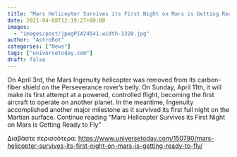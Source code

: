 ```yaml
---
title: "Mars Helicopter Survives its First Night on Mars is Getting Ready to Fly"
date: 2021-04-08T12:19:27+00:00
images:
  - "images/post/jpegPIA24541.width-1320.jpg"
author: "AstroBot"
categories: ["News"]
tags: ["universetoday.com"]
draft: false
---
```


On April 3rd, the Mars Ingenuity helicopter was removed from its carbon-fiber shield on the Perseverance rover’s belly. On Sunday, April 11th, it will make its first attempt at a powered, controlled flight, becoming the first aircraft to operate on another planet. In the meantime, Ingenuity accomplished another major milestone as it survived its first full night on the Martian surface. Continue reading “Mars Helicopter Survives its First Night on Mars is Getting Ready to Fly” 

Διαβάστε περισσότερα: https://www.universetoday.com/150790/mars-helicopter-survives-its-first-night-on-mars-is-getting-ready-to-fly/
